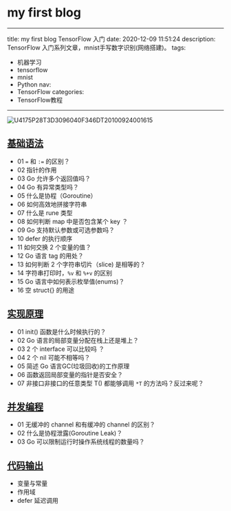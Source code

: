 # my first blog
---

title: my first blog TensorFlow 入门
date: 2020-12-09 11:51:24
description: TensorFlow 入门系列文章，mnist手写数字识别(网络搭建)。
tags:

- 机器学习
- tensorflow
- mnist
- Python
nav:
- TensorFlow
categories:
- TensorFlow教程

---

![U4175P28T3D3096040F346DT20100924001615](http://xknife.oss-cn-beijing.aliyuncs.com/U4175P28T3D3096040F346DT20100924001615.jpg)

## [基础语法](https://geektutu.com/post/qa-golang-1.html)

- 01 `=` 和 `:=` 的区别？
- 02 指针的作用
- 03 Go 允许多个返回值吗？
- 04 Go 有异常类型吗？
- 05 什么是协程（Goroutine）
- 06 如何高效地拼接字符串
- 07 什么是 rune 类型
- 08 如何判断 map 中是否包含某个 key ？
- 09 Go 支持默认参数或可选参数吗？
- 10 defer 的执行顺序
- 11 如何交换 2 个变量的值？
- 12 Go 语言 tag 的用处？
- 13 如何判断 2 个字符串切片（slice) 是相等的？
- 14 字符串打印时，`%v` 和 `%+v` 的区别
- 15 Go 语言中如何表示枚举值(enums)？
- 16 空 struct{} 的用途

## [实现原理](https://geektutu.com/post/qa-golang-2.html)

- 01 init() 函数是什么时候执行的？
- 02 Go 语言的局部变量分配在栈上还是堆上？
- 03 2 个 interface 可以比较吗 ？
- 04 2 个 nil 可能不相等吗？
- 05 简述 Go 语言GC(垃圾回收)的工作原理
- 06 函数返回局部变量的指针是否安全？
- 07 非接口非接口的任意类型 T() 都能够调用 `*T` 的方法吗？反过来呢？

## [并发编程](https://geektutu.com/post/qa-golang-3.html)

- 01 无缓冲的 channel 和有缓冲的 channel 的区别？
- 02 什么是协程泄露(Goroutine Leak)？
- 03 Go 可以限制运行时操作系统线程的数量吗？

## [代码输出](https://geektutu.com/post/qa-golang-c1.html)

- 变量与常量
- 作用域
- defer 延迟调用